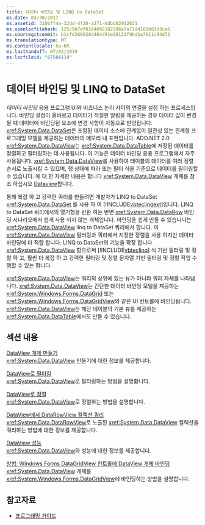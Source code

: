 ```yaml
---
title: 데이터 바인딩 및 LINQ to DataSet
ms.date: 03/30/2017
ms.assetid: 310bff4a-32dd-4f20-a271-6dbd82912631
ms.openlocfilehash: 125c9b7df0164092182506a7a71d4180b81d3ca6
ms.sourcegitcommit: b1cfd260928d464d91e20121f9bdba7611c94d71
ms.translationtype: MT
ms.contentlocale: ko-KR
ms.lasthandoff: 07/02/2019
ms.locfileid: "67504119"
---
```

# <a name="data-binding-and-linq-to-dataset"></a>데이터 바인딩 및 LINQ to DataSet
*데이터 바인딩* 응용 프로그램 UI와 비즈니스 논리 사이의 연결을 설정 하는 프로세스입니다. 바인딩 설정이 올바르고 데이터가 적절한 알림을 제공하는 경우 데이터 값이 변경될 때 데이터에 바인딩된 요소에 변경 사항이 자동으로 반영됩니다. <xref:System.Data.DataSet>은 포함된 데이터 소스에 관계없이 일관성 있는 관계형 프로그래밍 모델을 제공하는 데이터의 메모리 내 표현입니다. ADO.NET 2.0 <xref:System.Data.DataView>는 <xref:System.Data.DataTable>에 저장된 데이터를 정렬하고 필터링하는 데 사용됩니다. 이 기능은 데이터 바인딩 응용 프로그램에서 자주 사용됩니다. <xref:System.Data.DataView>를 사용하여 테이블의 데이터를 여러 정렬 순서로 노출시킬 수 있으며, 행 상태에 따라 또는 필터 식을 기준으로 데이터를 필터링할 수 있습니다. 에 대 한 자세한 내용은 합니다 <xref:System.Data.DataView> 개체를 참조 하십시오 [Dataview](../../../../docs/framework/data/adonet/dataset-datatable-dataview/dataviews.md)합니다.  
  
 통해 복잡 하 고 강력한 쿼리를 만들려면 개발자가 LINQ to DataSet <xref:System.Data.DataSet> 를 사용 하 여 [!INCLUDE[vbteclinqext](../../../../includes/vbteclinqext-md.md)]입니다. LINQ to DataSet 쿼리에서의 열거형을 반환 하는 반면 <xref:System.Data.DataRow> 바인딩 시나리오에서 쉽게 사용 되지 않는 개체입니다. 바인딩을 쉽게 만들 수 있습니다는 <xref:System.Data.DataView> linq to DataSet 쿼리에서 합니다. 이 <xref:System.Data.DataView> 필터링과 쿼리에서 지정한 정렬을 사용 하지만 데이터 바인딩에 더 적합 합니다. LINQ to DataSet의 기능을 확장 합니다 <xref:System.Data.DataView> 함으로써 [!INCLUDE[vbteclinq](../../../../includes/vbteclinq-md.md)] 식 기반 필터링 및 정렬 하 고, 훨씬 더 복잡 하 고 강력한 필터링 및 정렬 문자열 기반 필터링 및 정렬 작업 수행할 수 있는 합니다.  
  
 <xref:System.Data.DataView>는 쿼리의 상위에 있는 뷰가 아니라 쿼리 자체를 나타냅니다. <xref:System.Data.DataView>는 간단한 데이터 바인딩 모델을 제공하는 <xref:System.Windows.Forms.DataGrid> 또는 <xref:System.Windows.Forms.DataGridView>와 같은 UI 컨트롤에 바인딩됩니다. <xref:System.Data.DataView>는 해당 테이블의 기본 뷰를 제공하는 <xref:System.Data.DataTable>에서도 만들 수 있습니다.  
  
## <a name="in-this-section"></a>섹션 내용  
 [DataView 개체 만들기](../../../../docs/framework/data/adonet/creating-a-dataview-object-linq-to-dataset.md)  
 <xref:System.Data.DataView> 만들기에 대한 정보를 제공합니다.  
  
 [DataView로 필터링](../../../../docs/framework/data/adonet/filtering-with-dataview-linq-to-dataset.md)  
 <xref:System.Data.DataView>로 필터링하는 방법을 설명합니다.  
  
 [DataView로 정렬](../../../../docs/framework/data/adonet/sorting-with-dataview-linq-to-dataset.md)  
 <xref:System.Data.DataView>로 정렬하는 방법을 설명합니다.  
  
 [DataView에서 DataRowView 컬렉션 쿼리](../../../../docs/framework/data/adonet/querying-the-datarowview-collection-in-a-dataview.md)  
 <xref:System.Data.DataRowView>로 노출된 <xref:System.Data.DataView> 컬렉션을 쿼리하는 방법에 대한 정보를 제공합니다.  
  
 [DataView 성능](../../../../docs/framework/data/adonet/dataview-performance.md)  
 <xref:System.Data.DataView>와 성능에 대한 정보를 제공합니다.  
  
 [방법: Windows Forms DataGridView 컨트롤에 DataView 개체 바인딩](../../../../docs/framework/data/adonet/how-to-bind-a-dataview-object-to-a-winforms-datagridview-control.md)  
 <xref:System.Data.DataView> 개체를 <xref:System.Windows.Forms.DataGridView>에 바인딩하는 방법을 설명합니다.  
  
## <a name="see-also"></a>참고자료

- [프로그래밍 가이드](../../../../docs/framework/data/adonet/programming-guide-linq-to-dataset.md)
